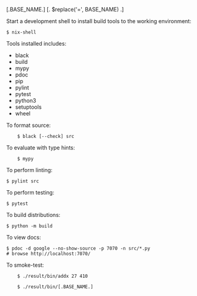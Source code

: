 [.BASE_NAME.]
[. $replace('=', BASE_NAME) .]

Start a development shell to install build tools to the working environment:

    $ nix-shell


Tools installed includes: 

- black
- build
- mypy
- pdoc
- pip
- pylint
- pytest
- python3
- setuptools
- wheel

To format source:

		$ black [--check] src

To evaluate with type hints:

		$ mypy

To perform linting:

    $ pylint src

To perform testing:

    $ pytest

To build distributions:

    $ python -m build

To view docs:

    $ pdoc -d google --no-show-source -p 7070 -n src/*.py
    # browse http://localhost:7070/

To smoke-test:

		$ ./result/bin/addx 27 410

		$ ./result/bin/[.BASE_NAME.]

